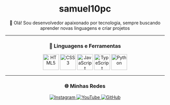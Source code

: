 <!-- Título com estilo "Discord" (bem grande) -->
<h1 align="center">samuel10pc</h1>

<p align="center">
  👋 Olá! Sou desenvolvedor apaixonado por tecnologia, sempre buscando aprender novas linguagens e criar projetos
</p>

---

<!-- Ícones das linguagens/plataformas -->
<h3 align="center">🚀 Linguagens e Ferramentas</h3>

<p align="center">
  <!-- Exemplo de ícones - você pode adicionar/remover -->
  <img src="https://cdn.jsdelivr.net/gh/devicons/devicon/icons/html5/html5-original.svg" alt="HTML5" width="50" height="50"/>
  <img src="https://cdn.jsdelivr.net/gh/devicons/devicon/icons/css3/css3-original.svg" alt="CSS3" width="50" height="50"/>
  <img src="https://cdn.jsdelivr.net/gh/devicons/devicon/icons/javascript/javascript-original.svg" alt="JavaScript" width="50" height="50"/>
  <img src="https://cdn.jsdelivr.net/gh/devicons/devicon@latest/icons/typescript/typescript-original.svg" alt="TypeScript" width="50" height="50"/>
  <img src="https://cdn.jsdelivr.net/gh/devicons/devicon/icons/python/python-original.svg" alt="Python" width="50" height="50"/>
</p>

---

<!-- Links para redes sociais -->
<h3 align="center">🌐 Minhas Redes</h3>

<p align="center">
  <a href="https://instagram.com/seu_instagram" target="_blank">
    <img src="https://img.shields.io/badge/Instagram-E4405F?style=for-the-badge&logo=instagram&logoColor=white" alt="Instagram"/>
  </a>
  <a href="https://youtube.com/@seu_canal" target="_blank">
    <img src="https://img.shields.io/badge/YouTube-FF0000?style=for-the-badge&logo=youtube&logoColor=white" alt="YouTube"/>
  </a>
  <a href="https://github.com/seu_usuario" target="_blank">
    <img src="https://img.shields.io/badge/GitHub-100000?style=for-the-badge&logo=github&logoColor=white" alt="GitHub"/>
  </a>
</p>